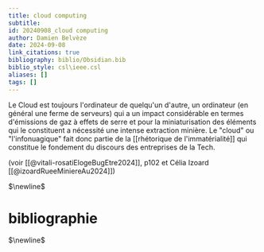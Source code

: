 ```yaml
---
title: cloud computing
subtitle:
id: 20240908_cloud computing
author: Damien Belvèze
date: 2024-09-08
link_citations: true
bibliography: biblio/Obsidian.bib
biblio_style: csl\ieee.csl
aliases: []
tags: []
---
```

Le Cloud est toujours l'ordinateur de quelqu'un d'autre, un ordinateur (en général une ferme de serveurs) qui a un impact considérable en termes d'émissions de gaz à effets de serre et pour la miniaturisation des éléments qui le constituent a nécessité une intense extraction minière. 
Le "cloud" ou "l'infonuagique" fait donc partie de la [[rhétorique de l'immatérialité]] qui constitue le fondement du discours des entreprises de la Tech. 

(voir [[@vitali-rosatiElogeBugEtre2024]], p102 et Célia Izoard [[@izoardRueeMiniereAu2024]])


$\newline$
# bibliographie
$\newline$






